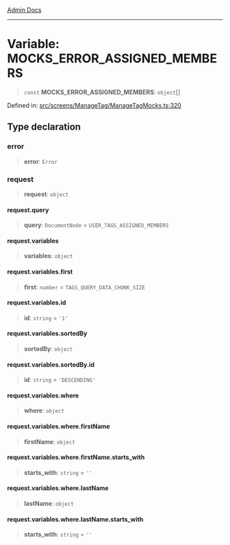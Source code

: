 [Admin Docs](/)

***

# Variable: MOCKS\_ERROR\_ASSIGNED\_MEMBERS

> `const` **MOCKS\_ERROR\_ASSIGNED\_MEMBERS**: `object`[]

Defined in: [src/screens/ManageTag/ManageTagMocks.ts:320](https://github.com/hustlernik/talawa-admin/blob/fe326ed17e0fa5ad916ff9f383f63b5d38aedc7b/src/screens/ManageTag/ManageTagMocks.ts#L320)

## Type declaration

### error

> **error**: `Error`

### request

> **request**: `object`

#### request.query

> **query**: `DocumentNode` = `USER_TAGS_ASSIGNED_MEMBERS`

#### request.variables

> **variables**: `object`

#### request.variables.first

> **first**: `number` = `TAGS_QUERY_DATA_CHUNK_SIZE`

#### request.variables.id

> **id**: `string` = `'1'`

#### request.variables.sortedBy

> **sortedBy**: `object`

#### request.variables.sortedBy.id

> **id**: `string` = `'DESCENDING'`

#### request.variables.where

> **where**: `object`

#### request.variables.where.firstName

> **firstName**: `object`

#### request.variables.where.firstName.starts\_with

> **starts\_with**: `string` = `''`

#### request.variables.where.lastName

> **lastName**: `object`

#### request.variables.where.lastName.starts\_with

> **starts\_with**: `string` = `''`

